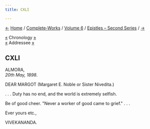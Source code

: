 ```yaml
---
title: CXLI

---
```

<div>

[←](140_mother.htm) [Home](../../../index.htm) /
[Complete-Works](../../complete_works.htm) / [Volume
6](../volume_6_contents.htm) / [Epistles – Second
Series](epistles_second_series_contents.htm) / [→](142_friend.htm)

  

[«](../../volume_8/epistles_fourth_series/127_joe_joe.htm) Chronology
[»](../../volume_8/epistles_fourth_series/128_rakhal.htm)  
[«](../../volume_9/letters_fifth_series/119_margaret.htm) Addressee
[»](143_margot.htm)

## CXLI

ALMORA,  
*20th May, 1898*.

DEAR MARGOT (Margaret E. Noble or Sister Nivedita.)

. . . Duty has no end, and the world is extremely selfish.

Be of good cheer. "Never a worker of good came to grief." . . . 

Ever yours etc.,

VIVEKANANDA.

</div>
